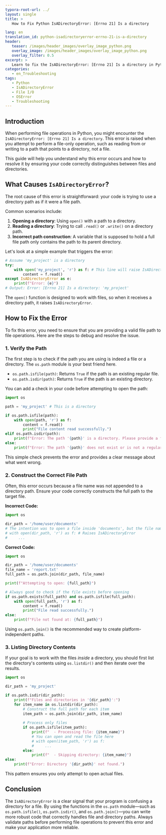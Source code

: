 ```yaml
---
typora-root-url: ../
layout: single
title: >
   How to Fix Python IsADirectoryError: [Errno 21] Is a directory

lang: en
translation_id: python-isadirectoryerror-errno-21-is-a-directory
header:
   teaser: /images/header_images/overlay_image_python.png
   overlay_image: /images/header_images/overlay_image_python.png
   overlay_filter: 0.5
excerpt: >
   Learn to fix the IsADirectoryError: [Errno 21] Is a directory in Python. This error occurs when you try to treat a directory as a file. This guide shows you how to check paths and use the correct file operations.
categories:
   - en_Troubleshooting
tags:
   - Python
   - IsADirectoryError
   - File I/O
   - OSError
   - Troubleshooting
---
```


## Introduction

When performing file operations in Python, you might encounter the `IsADirectoryError: [Errno 21] Is a directory`. This error is raised when you attempt to perform a file-only operation, such as reading from or writing to a path that points to a directory, not a file.

This guide will help you understand why this error occurs and how to resolve it by ensuring your code correctly distinguishes between files and directories.

## What Causes `IsADirectoryError`?

The root cause of this error is straightforward: your code is trying to use a directory path as if it were a file path.

Common scenarios include:
1.  **Opening a directory**: Using `open()` with a path to a directory.
2.  **Reading a directory**: Trying to call `.read()` or `.write()` on a directory path.
3.  **Incorrect path construction**: A variable that is supposed to hold a full file path only contains the path to its parent directory.

Let's look at a simple example that triggers the error:

```python
# Assume 'my_project' is a directory
try:
    with open('my_project', 'r') as f: # This line will raise IsADirectoryError
        content = f.read()
except IsADirectoryError as e:
    print(f"Error: {e}")
# Output: Error: [Errno 21] Is a directory: 'my_project'
```

The `open()` function is designed to work with files, so when it receives a directory path, it raises `IsADirectoryError`.

## How to Fix the Error

To fix this error, you need to ensure that you are providing a valid file path to file operations. Here are the steps to debug and resolve the issue.

### 1. Verify the Path

The first step is to check if the path you are using is indeed a file or a directory. The `os.path` module is your best friend here.

-   `os.path.isfile(path)`: Returns `True` if the path is an existing regular file.
-   `os.path.isdir(path)`: Returns `True` if the path is an existing directory.

You can add a check in your code before attempting to open the path:

```python
import os

path = 'my_project' # This is a directory

if os.path.isfile(path):
    with open(path, 'r') as f:
        content = f.read()
        print("File content read successfully.")
elif os.path.isdir(path):
    print(f"Error: The path '{path}' is a directory. Please provide a file path.")
else:
    print(f"Error: The path '{path}' does not exist or is not a regular file/directory.")
```

This simple check prevents the error and provides a clear message about what went wrong.

### 2. Construct the Correct File Path

Often, this error occurs because a file name was not appended to a directory path. Ensure your code correctly constructs the full path to the target file.

**Incorrect Code:**
```python
import os

dir_path = '/home/user/documents'
# The intention was to open a file inside 'documents', but the file name is missing.
# with open(dir_path, 'r') as f: # Raises IsADirectoryError
#     ...
```

**Correct Code:**
```python
import os

dir_path = '/home/user/documents'
file_name = 'report.txt'
full_path = os.path.join(dir_path, file_name)

print(f"Attempting to open: {full_path}")

# Always good to check if the file exists before opening
if os.path.exists(full_path) and os.path.isfile(full_path):
    with open(full_path, 'r') as f:
        content = f.read()
        print("File read successfully.")
else:
    print(f"File not found at: {full_path}")
```
Using `os.path.join()` is the recommended way to create platform-independent paths.

### 3. Listing Directory Contents

If your goal is to work with the files *inside* a directory, you should first list the directory's contents using `os.listdir()` and then iterate over the results.

```python
import os

dir_path = 'my_project'

if os.path.isdir(dir_path):
    print(f"Files and directories in '{dir_path}':")
    for item_name in os.listdir(dir_path):
        # Construct the full path for each item
        item_path = os.path.join(dir_path, item_name)
        
        # Process only files
        if os.path.isfile(item_path):
            print(f"  - Processing file: {item_name}")
            # You can open and read the file here
            # with open(item_path, 'r') as f:
            #     ...
        else:
            print(f"  - Skipping directory: {item_name}")
else:
    print(f"Error: Directory '{dir_path}' not found.")
```
This pattern ensures you only attempt to open actual files.

## Conclusion

The `IsADirectoryError` is a clear signal that your program is confusing a directory for a file. By using the functions in the `os.path` module—such as `os.path.isfile()`, `os.path.isdir()`, and `os.path.join()`—you can write more robust code that correctly handles file and directory paths. Always validate paths before performing file operations to prevent this error and make your application more reliable.
